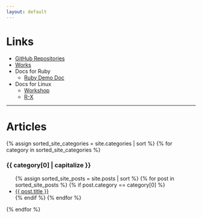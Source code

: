```yaml
---
layout: default
---
```


# Links

- [GitHub Repositories](https://github.com/YumaYX?tab=repositories)
- [Works](/works)
- Docs for Ruby
  - [Ruby Demo Doc](https://yumayx.github.io/rubydemodoc/)
- Docs for Linux
  - [Workshop](/Workshop/)
  - [R-X](/R-X/)

---

# Articles

{% assign sorted_site_categories = site.categories | sort %}
{% for category in sorted_site_categories %}

<h3 id="{{ category[0] }}">{{ category[0] | capitalize }}</h3>
<ul>
{% assign sorted_site_posts = site.posts | sort %}
{% for post in sorted_site_posts %}
{% if post.category == category[0] %}
<li><a href="{{ site.baseurl }}{{ post.url }}">{{ post.title }}</a></li>
{% endif %}
{% endfor %}
</ul>

{% endfor %}
